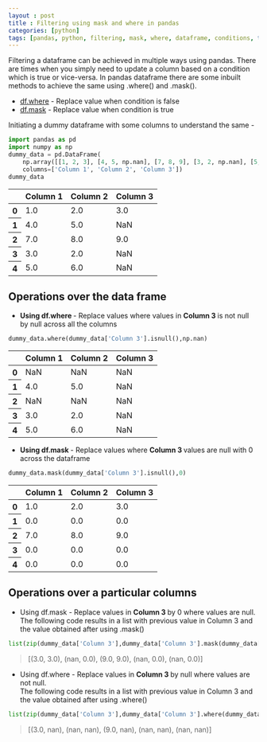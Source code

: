 ```yaml
---
layout : post
title : Filtering using mask and where in pandas
categories: [python]
tags: [pandas, python, filtering, mask, where, dataframe, conditions, true, false]
---
```


Filtering a dataframe can be achieved in multiple ways using pandas. There are times when you simply need to update a column based on  a condition which is true or vice-versa. In pandas dataframe there are some inbuilt methods to achieve the same using .where() and .mask().  

* [df.where](https://pandas.pydata.org/pandas-docs/stable/reference/api/pandas.DataFrame.where.html) - Replace value when condition is false  
* [df.mask](https://pandas.pydata.org/pandas-docs/stable/reference/api/pandas.DataFrame.mask.html) - Replace value when condition is true

Initiating a dummy dataframe with some columns to understand the same -

```python
import pandas as pd
import numpy as np
dummy_data = pd.DataFrame(
    np.array([[1, 2, 3], [4, 5, np.nan], [7, 8, 9], [3, 2, np.nan], [5, 6, np.nan]]),
    columns=['Column 1', 'Column 2', 'Column 3'])
dummy_data
```

<div class="table-responsive-sm">
<table class="table-sm table-hover table-striped table-condensed table-bordered">
  <thead>
    <tr style="text-align: right;">
      <th></th>
      <th>Column 1</th>
      <th>Column 2</th>
      <th>Column 3</th>
    </tr>
  </thead>
  <tbody>
    <tr>
      <th>0</th>
      <td>1.0</td>
      <td>2.0</td>
      <td>3.0</td>
    </tr>
    <tr>
      <th>1</th>
      <td>4.0</td>
      <td>5.0</td>
      <td>NaN</td>
    </tr>
    <tr>
      <th>2</th>
      <td>7.0</td>
      <td>8.0</td>
      <td>9.0</td>
    </tr>
    <tr>
      <th>3</th>
      <td>3.0</td>
      <td>2.0</td>
      <td>NaN</td>
    </tr>
    <tr>
      <th>4</th>
      <td>5.0</td>
      <td>6.0</td>
      <td>NaN</td>
    </tr>
  </tbody>
</table>
</div>

## Operations over the data frame  
-  <b>Using df.where </b> - Replace values where values in <b>Column 3 </b> is not null by null across all the columns

```python
dummy_data.where(dummy_data['Column 3'].isnull(),np.nan)
```

<div class="table-responsive-sm">
<table class="table-sm table-hover table-striped table-condensed table-bordered">
  <thead>
    <tr style="text-align: right;">
      <th></th>
      <th>Column 1</th>
      <th>Column 2</th>
      <th>Column 3</th>
    </tr>
  </thead>
  <tbody>
    <tr>
      <th>0</th>
      <td>NaN</td>
      <td>NaN</td>
      <td>NaN</td>
    </tr>
    <tr>
      <th>1</th>
      <td>4.0</td>
      <td>5.0</td>
      <td>NaN</td>
    </tr>
    <tr>
      <th>2</th>
      <td>NaN</td>
      <td>NaN</td>
      <td>NaN</td>
    </tr>
    <tr>
      <th>3</th>
      <td>3.0</td>
      <td>2.0</td>
      <td>NaN</td>
    </tr>
    <tr>
      <th>4</th>
      <td>5.0</td>
      <td>6.0</td>
      <td>NaN</td>
    </tr>
  </tbody>
</table>
</div>


- <b>Using df.mask </b> - Replace values where <b> Column 3 </b> values are null with 0 across the dataframe


```python
dummy_data.mask(dummy_data['Column 3'].isnull(),0)
```

<div class="table-responsive-sm ">
<table class="table-sm table-hover table-striped table-condensed table-bordered">
  <thead>
    <tr style="text-align: right;">
      <th></th>
      <th>Column 1</th>
      <th>Column 2</th>
      <th>Column 3</th>
    </tr>
  </thead>
  <tbody>
    <tr>
      <th>0</th>
      <td>1.0</td>
      <td>2.0</td>
      <td>3.0</td>
    </tr>
    <tr>
      <th>1</th>
      <td>0.0</td>
      <td>0.0</td>
      <td>0.0</td>
    </tr>
    <tr>
      <th>2</th>
      <td>7.0</td>
      <td>8.0</td>
      <td>9.0</td>
    </tr>
    <tr>
      <th>3</th>
      <td>0.0</td>
      <td>0.0</td>
      <td>0.0</td>
    </tr>
    <tr>
      <th>4</th>
      <td>0.0</td>
      <td>0.0</td>
      <td>0.0</td>
    </tr>
  </tbody>
</table>
</div>

## Operations over a particular columns

- Using df.mask - Replace values in <b> Column 3 </b> by 0 where values are null.  
  The following code results in a list with previous value in Column 3 and the value obtained after using .mask()

```python
list(zip(dummy_data['Column 3'],dummy_data['Column 3'].mask(dummy_data['Column 3'].isnull(),0)))
```
> [(3.0, 3.0), (nan, 0.0), (9.0, 9.0), (nan, 0.0), (nan, 0.0)]

-  Using df.where - Replace values in <b> Column 3 </b> by null where values are not null.    
The following code results in a list with previous value in Column 3 and the value obtained after using .where()

```python
list(zip(dummy_data['Column 3'],dummy_data['Column 3'].where(dummy_data['Column 3'].isnull(),np.nan)))
```

> [(3.0, nan), (nan, nan), (9.0, nan), (nan, nan), (nan, nan)]
